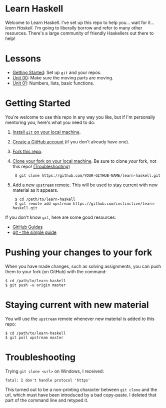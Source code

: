 # Learn Haskell

Welcome to Learn Haskell. I've set up this repo to help you... wait
for it... *learn Haskell*. I'm going to liberally borrow and refer to
many other resources. There's a large community of friendly
Haskellers out there to help!

# Lessons

* [Getting Started](#getting-started): Set up `git` and your repos.
* [Unit 00](hw00): Make sure the moving parts are moving.
* [Unit 01](hw01): Numbers, lists, basic functions.

# Getting Started

You're welcome to use this repo in any way you like, but if I'm
personally mentoring you, here's what you need to do:

1. [Install `git` on your local machine](https://git-scm.com/downloads).
1. [Create a GitHub account](https://github.com/join) (if you don't already have one).
1. [Fork this repo](https://guides.github.com/activities/forking/).
1. [Clone your fork on your local
machine](https://help.github.com/articles/cloning-a-repository/).
Be sure to clone *your* fork, not this repo!
[(Troubleshooting)](#troubleshooting)

        $ git clone https://github.com/YOUR-GITHUB-NAME/learn-haskell.git

1. [Add a new `upstream` remote](https://help.github.com/articles/adding-a-remote/).
This will be used to [stay current](#staying-current) with new material as it appears.

        $ cd /path/to/learn-haskell
        $ git remote add upstream https://github.com/instinctive/learn-haskell.git

If you don't know `git`, here are some good resources:
* [GitHub Guides](https://guides.github.com/)
* [git - the simple guide](http://rogerdudler.github.io/git-guide/)

# Pushing your changes to your fork

When you have made changes, such as solving assignments, you can push them to
your fork (on GitHub) with the command:

    $ cd /path/to/learn-haskell
    $ git push -u origin master

# Staying current with new material

You will use the `upstream` remote whenever new material is added to this repo:

    $ cd /path/to/learn-haskell
    $ git pull upstream master

# Troubleshooting

Trying `git clone <url>` on Windows, I received:

    fatal: I don't handle protocol 'https'

This turned out to be a non-printing character between `git clone` and the
url, which must have been introduced by a bad copy-paste. I deleted that
part of the command line and retyped it.

